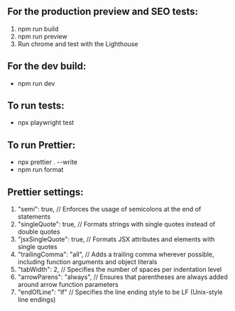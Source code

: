 ## For the production preview and SEO tests:

1. npm run build
2. npm run preview
3. Run chrome and test with the Lighthouse

## For the dev build:

- npm run dev

## To run tests:

- npx playwright test

## To run Prettier:

- npx prettier . --write
- npm run format

## Prettier settings:

1. "semi": true, // Enforces the usage of semicolons at the end of statements
2. "singleQuote": true, // Formats strings with single quotes instead of double quotes
3. "jsxSingleQuote": true, // Formats JSX attributes and elements with single quotes
4. "trailingComma": "all", // Adds a trailing comma wherever possible, including function arguments and object literals
5. "tabWidth": 2, // Specifies the number of spaces per indentation level
6. "arrowParens": "always", // Ensures that parentheses are always added around arrow function parameters
7. "endOfLine": "lf" // Specifies the line ending style to be LF (Unix-style line endings)

